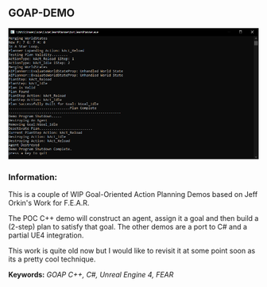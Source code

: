 GOAP-DEMO
-----------------------

![Screenshot](https://github.com/antarctica2015/GOAP-DEMO/blob/main/images/GOAP.png)

### Information:
This is a couple of WIP Goal-Oriented Action Planning Demos based on Jeff Orkin's Work for F.E.A.R.

The POC C++ demo will construct an agent, assign it a goal and then build a (2-step) plan to satisfy that goal.
The other demos are a port to C# and a partial UE4 integration.

This work is quite old now but I would like to revisit it at some point soon as its a pretty cool technique.

**Keywords:** *GOAP C++, C#, Unreal Engine 4, FEAR*